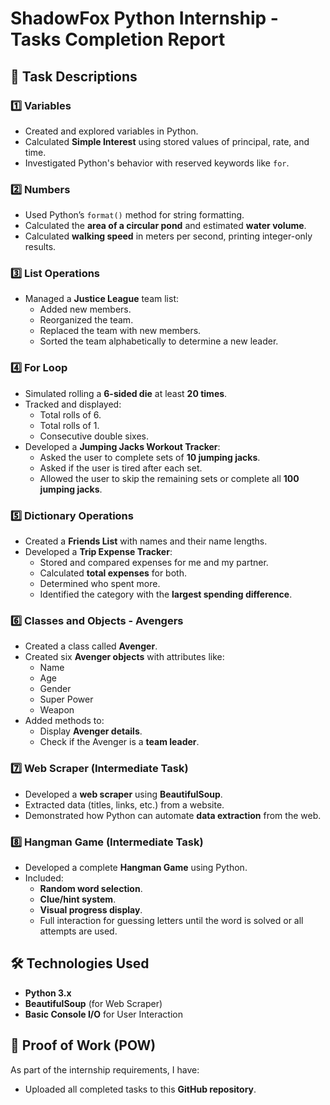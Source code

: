# ShadowFox Python Internship - Tasks Completion Report

## 📝 Task Descriptions

### 1️⃣ Variables

- Created and explored variables in Python.
- Calculated **Simple Interest** using stored values of principal, rate, and time.
- Investigated Python's behavior with reserved keywords like `for`.

### 2️⃣ Numbers

- Used Python’s `format()` method for string formatting.
- Calculated the **area of a circular pond** and estimated **water volume**.
- Calculated **walking speed** in meters per second, printing integer-only results.

### 3️⃣ List Operations

- Managed a **Justice League** team list:
    - Added new members.
    - Reorganized the team.
    - Replaced the team with new members.
    - Sorted the team alphabetically to determine a new leader.

### 4️⃣ For Loop

- Simulated rolling a **6-sided die** at least **20 times**.
- Tracked and displayed:
    - Total rolls of 6.
    - Total rolls of 1.
    - Consecutive double sixes.
- Developed a **Jumping Jacks Workout Tracker**:
    - Asked the user to complete sets of **10 jumping jacks**.
    - Asked if the user is tired after each set.
    - Allowed the user to skip the remaining sets or complete all **100 jumping jacks**.

### 5️⃣ Dictionary Operations

- Created a **Friends List** with names and their name lengths.
- Developed a **Trip Expense Tracker**:
    - Stored and compared expenses for me and my partner.
    - Calculated **total expenses** for both.
    - Determined who spent more.
    - Identified the category with the **largest spending difference**.

### 6️⃣ Classes and Objects - Avengers

- Created a class called **Avenger**.
- Created six **Avenger objects** with attributes like:
    - Name
    - Age
    - Gender
    - Super Power
    - Weapon
- Added methods to:
    - Display **Avenger details**.
    - Check if the Avenger is a **team leader**.

### 7️⃣ Web Scraper (Intermediate Task)

- Developed a **web scraper** using **BeautifulSoup**.
- Extracted data (titles, links, etc.) from a website.
- Demonstrated how Python can automate **data extraction** from the web.

### 8️⃣ Hangman Game (Intermediate Task)

- Developed a complete **Hangman Game** using Python.
- Included:
    - **Random word selection**.
    - **Clue/hint system**.
    - **Visual progress display**.
    - Full interaction for guessing letters until the word is solved or all attempts are used.

## 🛠️ Technologies Used

- **Python 3.x**
- **BeautifulSoup** (for Web Scraper)
- **Basic Console I/O** for User Interaction

## 📲 Proof of Work (POW)

As part of the internship requirements, I have:

- Uploaded all completed tasks to this **GitHub repository**.
